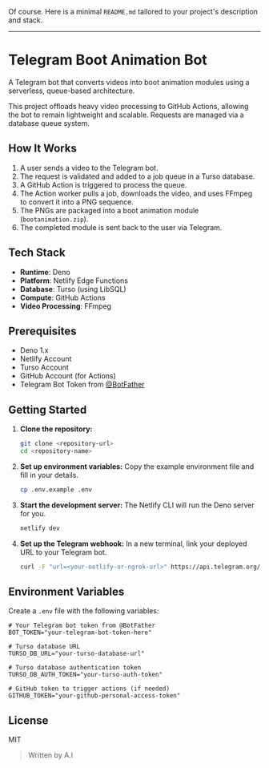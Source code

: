 Of course. Here is a minimal `README.md` tailored to your project's description and stack.

-----

# Telegram Boot Animation Bot

A Telegram bot that converts videos into boot animation modules using a serverless, queue-based architecture.

This project offloads heavy video processing to GitHub Actions, allowing the bot to remain lightweight and scalable. Requests are managed via a database queue system.

## How It Works

1.  A user sends a video to the Telegram bot.
2.  The request is validated and added to a job queue in a Turso database.
3.  A GitHub Action is triggered to process the queue.
4.  The Action worker pulls a job, downloads the video, and uses FFmpeg to convert it into a PNG sequence.
5.  The PNGs are packaged into a boot animation module (`bootanimation.zip`).
6.  The completed module is sent back to the user via Telegram.

## Tech Stack

  - **Runtime**: Deno
  - **Platform**: Netlify Edge Functions
  - **Database**: Turso (using LibSQL)
  - **Compute**: GitHub Actions
  - **Video Processing**: FFmpeg

## Prerequisites

  - Deno 1.x
  - Netlify Account
  - Turso Account
  - GitHub Account (for Actions)
  - Telegram Bot Token from [@BotFather](https://t.me/botfather)

## Getting Started

1.  **Clone the repository:**

    ```bash
    git clone <repository-url>
    cd <repository-name>
    ```

2.  **Set up environment variables:**
    Copy the example environment file and fill in your details.

    ```bash
    cp .env.example .env
    ```

3.  **Start the development server:**
    The Netlify CLI will run the Deno server for you.

    ```bash
    netlify dev
    ```

4.  **Set up the Telegram webhook:**
    In a new terminal, link your deployed URL to your Telegram bot.

    ```bash
    curl -F "url=<your-netlify-or-ngrok-url>" https://api.telegram.org/bot<YOUR_BOT_TOKEN>/setWebhook
    ```

## Environment Variables

Create a `.env` file with the following variables:

```env
# Your Telegram bot token from @BotFather
BOT_TOKEN="your-telegram-bot-token-here"

# Turso database URL
TURSO_DB_URL="your-turso-database-url"

# Turso database authentication token
TURSO_DB_AUTH_TOKEN="your-turso-auth-token"

# GitHub token to trigger actions (if needed)
GITHUB_TOKEN="your-github-personal-access-token"
```

## License

MIT

> Written by A.I
